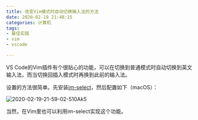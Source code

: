 ```yaml
---
title: 改变Vim模式时自动切换输入法的方法
date: 2020-02-19 21:48:15
categories: 计算机
tags:
- 最佳实践
- vim
- vscode

---
```


VS Code的Vim插件有个很贴心的功能，可以在切换到普通模式时自动切换到英文输入法，而当切换回插入模式时再换到此前的输入法。

设置的方法很简单。先安装[im-select](https://github.com/daipeihust/im-select)，然后配置如下（macOS）：

![2020-02-19-21-59-02-510Ak5](https://raw.githubusercontent.com/xbot/image-hosting/master/blog/2020-02-19-21-59-02-510Ak5.png)

当然，在Vim里也可以利用im-select实现这个功能。